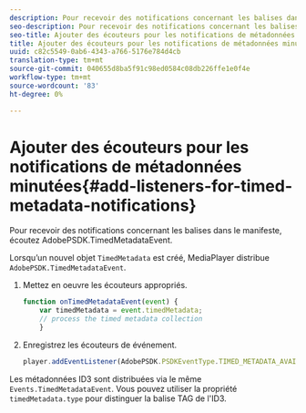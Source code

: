 ```yaml
---
description: Pour recevoir des notifications concernant les balises dans le manifeste, écoutez AdobePSDK.TimedMetadataEvent.
seo-description: Pour recevoir des notifications concernant les balises dans le manifeste, écoutez AdobePSDK.TimedMetadataEvent.
seo-title: Ajouter des écouteurs pour les notifications de métadonnées minutées
title: Ajouter des écouteurs pour les notifications de métadonnées minutées
uuid: c82c5549-0ab6-4343-a766-5176e784d4cb
translation-type: tm+mt
source-git-commit: 040655d8ba5f91c98ed0584c08db226ffe1e0f4e
workflow-type: tm+mt
source-wordcount: '83'
ht-degree: 0%

---
```



# Ajouter des écouteurs pour les notifications de métadonnées minutées{#add-listeners-for-timed-metadata-notifications}

Pour recevoir des notifications concernant les balises dans le manifeste, écoutez AdobePSDK.TimedMetadataEvent.

Lorsqu’un nouvel objet `TimedMetadata` est créé, MediaPlayer distribue `AdobePSDK.TimedMetadataEvent`.

1. Mettez en oeuvre les écouteurs appropriés.

   ```js
   function onTimedMetadataEvent(event) { 
       var timedMetadata = event.timedMetadata; 
       // process the timed metadata collection 
       } 
   ```

1. Enregistrez les écouteurs de événement.

   ```js
   player.addEventListener(AdobePSDK.PSDKEventType.TIMED_METADATA_AVAILABLE, onTimedMetadataEvent);
   ```

Les métadonnées ID3 sont distribuées via le même `Events.TimedMetadataEvent`. Vous pouvez utiliser la propriété `timedMetadata.type` pour distinguer la balise TAG de l&#39;ID3.

